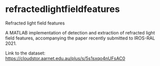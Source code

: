 # refractedlightfieldfeatures
Refracted light field features

A MATLAB implementation of detection and extraction of refracted light field features, accompanying the paper recently submitted to IROS-RAL 2021.

Link to the dataset: https://cloudstor.aarnet.edu.au/plus/s/5s1sxqo4nUFsAC0

